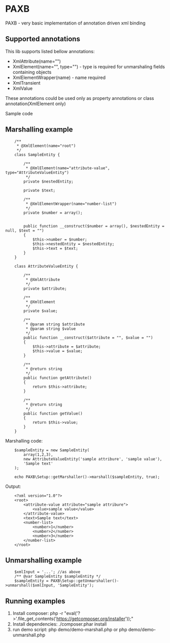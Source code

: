 # PAXB


PAXB - very basic implementation of annotation driven xml binding

## Supported annotations

This lib supports listed bellow annotations:
- XmlAttribute(name="")
- XmlElement(name="", type="") - type is required for unmarshaling fields containing objects
- XmlElementWrapper(name) - name required
- XmlTransient
- XmlValue

These annotations could be used only as property annotations or class annotation(XmlElement only)

Sample code

## Marshalling example


        /**
         * @XmlElement(name="root")
         */
        class SampleEntity {

            /**
             * @XmlElement(name="attribute-value", type="AttributeValueEntity")
             */
            private $nestedEntity;

            private $text;

            /**
             * @XmlElementWrapper(name="number-list")
             */
            private $number = array();


            public function __construct($number = array(), $nestedEntity = null, $text = "")
            {
                $this->number = $number;
                $this->nestedEntity = $nestedEntity;
                $this->text = $text;
            }
        }

        class AttributeValueEntity {

            /**
             * @XmlAttribute
             */
            private $attribute;

            /**
             * @XmlElement
             */
            private $value;

            /**
             * @param string $attribute
             * @param string $value
             */
            public function __construct($attribute = "", $value = "")
            {
                $this->attribute = $attribute;
                $this->value = $value;
            }

            /**
             * @return string
             */
            public function getAttribute()
            {
                return $this->attribute;
            }

            /**
             * @return string
             */
            public function getValue()
            {
                return $this->value;
            }
        }

Marshalling code:

        $sampleEntity = new SampleEntity(
            array(1,2,3),
            new AttributeValueEntity('sample attribure', 'sample value'),
            'Sample text'
        );

        echo PAXB\Setup::getMarshaller()->marshall($sampleEntity, true);

Output:

        <?xml version="1.0"?>
        <root>
            <attribute-value attribute="sample attribure">
                <value>sample value</value>
            </attribute-value>
            <text>Sample text</text>
            <number-list>
                <number>1</number>
                <number>2</number>
                <number>3</number>
            </number-list>
        </root>

## Unmarshalling example

        $xmlInput = '...'; //as above
        /** @var SampleEntity $sampleEntity */
        $sampleEntity = PAXB\Setup::getUnmarshaller()->unmarshall($xmlInput, 'SampleEntity');


## Running examples

1. Install composer: php -r "eval('?>'.file_get_contents('https://getcomposer.org/installer'));"
2. Install dependencies: ./composer.phar install
3. run demo script: php demo/demo-marshall.php or php demo/demo-unmarshall.php

